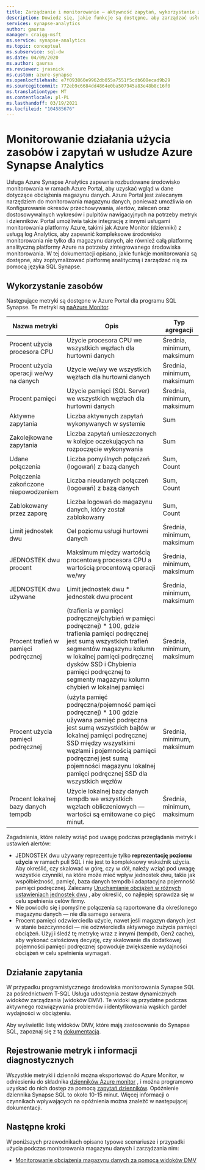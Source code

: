 ```yaml
---
title: Zarządzanie i monitorowanie — aktywność zapytań, wykorzystanie zasobów
description: Dowiedz się, jakie funkcje są dostępne, aby zarządzać usługą Azure Synapse Analytics i monitorować ją. Użyj Azure Portal i dynamicznych widoków zarządzania (widoków DMV), aby zrozumieć aktywność zapytań i wykorzystanie zasobów magazynu danych.
services: synapse-analytics
author: gaursa
manager: craigg-msft
ms.service: synapse-analytics
ms.topic: conceptual
ms.subservice: sql-dw
ms.date: 04/09/2020
ms.author: gaursa
ms.reviewer: jrasnick
ms.custom: azure-synapse
ms.openlocfilehash: e7f093860e9962db055a7551f5cdb608ecad9b29
ms.sourcegitcommit: 772eb9c6684dd4864e0ba507945a83e48b8c16f0
ms.translationtype: MT
ms.contentlocale: pl-PL
ms.lasthandoff: 03/19/2021
ms.locfileid: "104585676"
---
```

# <a name="monitoring-resource-utilization-and-query-activity-in-azure-synapse-analytics"></a>Monitorowanie działania użycia zasobów i zapytań w usłudze Azure Synapse Analytics

Usługa Azure Synapse Analytics zapewnia rozbudowane środowisko monitorowania w ramach Azure Portal, aby uzyskać wgląd w dane dotyczące obciążenia magazynu danych. Azure Portal jest zalecanym narzędziem do monitorowania magazynu danych, ponieważ umożliwia on Konfigurowanie okresów przechowywania, alertów, zaleceń oraz dostosowywalnych wykresów i pulpitów nawigacyjnych na potrzeby metryk i dzienników. Portal umożliwia także integrację z innymi usługami monitorowania platformy Azure, takimi jak Azure Monitor (dzienniki) z usługą log Analytics, aby zapewnić kompleksowe środowisko monitorowania nie tylko dla magazynu danych, ale również całą platformę analityczną platformy Azure na potrzeby zintegrowanego środowiska monitorowania. W tej dokumentacji opisano, jakie funkcje monitorowania są dostępne, aby zoptymalizować platformę analityczną i zarządzać nią za pomocą języka SQL Synapse.

## <a name="resource-utilization"></a>Wykorzystanie zasobów

Następujące metryki są dostępne w Azure Portal dla programu SQL Synapse. Te metryki są [naAzure Monitor](../../azure-monitor/data-platform.md?bc=%2fazure%2fsynapse-analytics%2fsql-data-warehouse%2fbreadcrumb%2ftoc.json&toc=%2fazure%2fsynapse-analytics%2fsql-data-warehouse%2ftoc.json#metrics).

| Nazwa metryki             | Opis                                                  | Typ agregacji |
| ----------------------- | ------------------------------------------------------------ | ---------------- |
| Procent użycia procesora CPU          | Użycie procesora CPU we wszystkich węzłach dla hurtowni danych      | Średnia, minimum, maksimum    |
| Procent użycia operacji we/wy na danych      | Użycie we/wy we wszystkich węzłach dla hurtowni danych       | Średnia, minimum, maksimum    |
| Procent pamięci       | Użycie pamięci (SQL Server) we wszystkich węzłach dla hurtowni danych | Średnia, minimum, maksimum   |
| Aktywne zapytania          | Liczba aktywnych zapytań wykonywanych w systemie             | Sum              |
| Zakolejkowane zapytania          | Liczba zapytań umieszczonych w kolejce oczekujących na rozpoczęcie wykonywania          | Sum              |
| Udane połączenia  | Liczba pomyślnych połączeń (logowań) z bazą danych | Sum, Count       |
| Połączenia zakończone niepowodzeniem      | Liczba nieudanych połączeń (logowań) z bazą danych | Sum, Count       |
| Zablokowany przez zaporę     | Liczba logowań do magazynu danych, który został zablokowany     | Sum, Count       |
| Limit jednostek dwu               | Cel poziomu usługi hurtowni danych                | Średnia, minimum, maksimum    |
| JEDNOSTEK dwu procent          | Maksimum między wartością procentową procesora CPU a wartością procentową operacji we/wy        | Średnia, minimum, maksimum    |
| JEDNOSTEK dwu używane                | Limit jednostek dwu * jednostek dwu procent                                   | Średnia, minimum, maksimum    |
| Procent trafień w pamięci podręcznej    | (trafienia w pamięci podręcznej/chybień w pamięci podręcznej) * 100, gdzie trafienia pamięci podręcznej jest sumą wszystkich trafień segmentów magazynu kolumn w lokalnej pamięci podręcznej dysków SSD i Chybienia pamięci podręcznej to segmenty magazynu kolumn chybień w lokalnej pamięci | Średnia, minimum, maksimum    |
| Procent użycia pamięci podręcznej   | (użyta pamięć podręczna/pojemność pamięci podręcznej) * 100 gdzie używana pamięć podręczna jest sumą wszystkich bajtów w lokalnej pamięci podręcznej SSD między wszystkimi węzłami i pojemnością pamięci podręcznej jest sumą pojemności magazynu lokalnej pamięci podręcznej SSD dla wszystkich węzłów | Średnia, minimum, maksimum    |
| Procent lokalnej bazy danych tempdb | Użycie lokalnej bazy danych tempdb we wszystkich węzłach obliczeniowych — wartości są emitowane co pięć minut. | Średnia, minimum, maksimum    |

Zagadnienia, które należy wziąć pod uwagę podczas przeglądania metryk i ustawień alertów:

- JEDNOSTEK dwu używany reprezentuje tylko **reprezentację poziomu użycia** w ramach puli SQL i nie jest to kompleksowy wskaźnik użycia. Aby określić, czy skalować w górę, czy w dół, należy wziąć pod uwagę wszystkie czynniki, na które może mieć wpływ jednostek dwu, takie jak współbieżność, pamięć, baza danych tempdb i adaptacyjna pojemność pamięci podręcznej. Zalecamy [Uruchamianie obciążeń w różnych ustawieniach jednostek dwu](sql-data-warehouse-manage-compute-overview.md#finding-the-right-size-of-data-warehouse-units) , aby określić, co najlepiej sprawdza się w celu spełnienia celów firmy.
- Nie powiodło się i pomyślne połączenia są raportowane dla określonego magazynu danych — nie dla samego serwera.
- Procent pamięci odzwierciedla użycie, nawet jeśli magazyn danych jest w stanie bezczynności — nie odzwierciedla aktywnego zużycia pamięci obciążeń. Użyj i śledź tę metrykę wraz z innymi (tempdb, Gen2 cache), aby wykonać całościową decyzję, czy skalowanie dla dodatkowej pojemności pamięci podręcznej spowoduje zwiększenie wydajności obciążeń w celu spełnienia wymagań.

## <a name="query-activity"></a>Działanie zapytania

W przypadku programistycznego środowiska monitorowania Synapse SQL za pośrednictwem T-SQL Usługa udostępnia zestaw dynamicznych widoków zarządzania (widoków DMV). Te widoki są przydatne podczas aktywnego rozwiązywania problemów i identyfikowania wąskich gardeł wydajności w obciążeniu.

Aby wyświetlić listę widoków DMV, które mają zastosowanie do Synapse SQL, zapoznaj się z tą [dokumentacją](../sql/reference-tsql-system-views.md#dedicated-sql-pool-dynamic-management-views-dmvs). 

## <a name="metrics-and-diagnostics-logging"></a>Rejestrowanie metryk i informacji diagnostycznych 

Wszystkie metryki i dzienniki można eksportować do Azure Monitor, w odniesieniu do składnika [dzienników Azure monitor](../../azure-monitor/logs/log-query-overview.md?toc=/azure/synapse-analytics/sql-data-warehouse/toc.json&bc=/azure/synapse-analytics/sql-data-warehouse/breadcrumb/toc.json) , i można programowo uzyskać do nich dostęp za pomocą [zapytań dzienników](../../azure-monitor/logs/log-analytics-tutorial.md?bc=%2fazure%2fsynapse-analytics%2fsql-data-warehouse%2fbreadcrumb%2ftoc.json&toc=%2fazure%2fsynapse-analytics%2fsql-data-warehouse%2ftoc.json). Opóźnienie dziennika Synapse SQL to około 10-15 minut. Więcej informacji o czynnikach wpływających na opóźnienia można znaleźć w następującej dokumentacji.

## <a name="next-steps"></a>Następne kroki

W poniższych przewodnikach opisano typowe scenariusze i przypadki użycia podczas monitorowania magazynu danych i zarządzania nim:

- [Monitorowanie obciążenia magazynu danych za pomocą widoków DMV](sql-data-warehouse-manage-monitor.md)